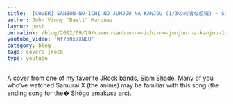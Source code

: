 ```yaml
---
title: '[COVER] SANBUN-NO-ICHI NO JUNJOU NA KANJOU (1/3の純情な感情) ~ SIAM SHADE'
author: John Vinny "Basti" Marquez
layout: post
permalink: /blog/2012/09/29/cover-sanbun-no-ichi-no-junjou-na-kanjou-1-3-siam-shade/
youtube_video: 'Wt7o0x7XNLU'
category: blog
tags: covers jrock
type: youtube
---
```

A cover from one of my favorite JRock bands, Siam Shade. Many of you who&#8217;ve watched Samurai X (the anime) may be familiar with this song (the ending song for the� Shōgo amakusa arc).